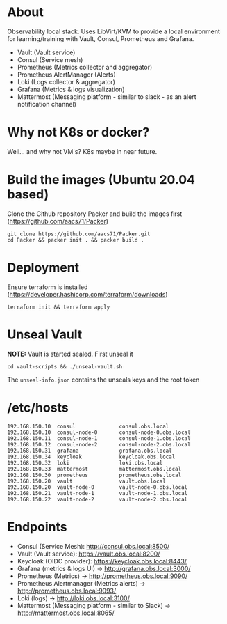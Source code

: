 # About

Observability local stack. Uses LibVirt/KVM to provide a local environment for learning/training with Vault, Consul, Prometheus and Grafana.

- Vault (Vault service)
- Consul (Service mesh)
- Prometheus (Metrics collector and aggregator)
- Prometheus AlertManager (Alerts)
- Loki (Logs collector & aggregator)
- Grafana (Metrics & logs visualization)
- Mattermost (Messaging platform - similar to slack - as an alert notification channel)

# Why not K8s or docker?

Well... and why not VM's? K8s maybe in near future.

# Build the images (Ubuntu 20.04 based)

Clone the Github repository Packer and build the images first (https://github.com/aacs71/Packer)

```
git clone https://github.com/aacs71/Packer.git
cd Packer && packer init . && packer build .
```


# Deployment

Ensure terraform is installed (https://developer.hashicorp.com/terraform/downloads)

```
terraform init && terraform apply
```

# Unseal Vault

**NOTE:** Vault is started sealed. First unseal it

```
cd vault-scripts && ./unseal-vault.sh
```
The `unseal-info.json` contains the unseals keys and the root token


# /etc/hosts

```
192.168.150.10	consul		        consul.obs.local
192.168.150.10	consul-node-0		consul-node-0.obs.local
192.168.150.11	consul-node-1		consul-node-1.obs.local
192.168.150.12	consul-node-2		consul-node-2.obs.local
192.168.150.31	grafana		        grafana.obs.local
192.168.150.34	keycloak		    keycloak.obs.local
192.168.150.32	loki		        loki.obs.local
192.168.150.33	mattermost		    mattermost.obs.local
192.168.150.30	prometheus		    prometheus.obs.local
192.168.150.20	vault	            vault.obs.local
192.168.150.20	vault-node-0	    vault-node-0.obs.local
192.168.150.21	vault-node-1		vault-node-1.obs.local
192.168.150.22	vault-node-2		vault-node-2.obs.local

```

# Endpoints

* Consul (Service Mesh): http://consul.obs.local:8500/
* Vault (Vault service): https://vault.obs.local:8200/
* Keycloak (OIDC provider): https://keycloak.obs.local:8443/
* Grafana (metrics & logs UI) -> http://grafana.obs.local:3000/
* Prometheus (Metrics) -> http://prometheus.obs.local:9090/
* Prometheus Alertmanager (Metrics alerts) -> http://prometheus.obs.local:9093/
* Loki (logs) -> http://loki.obs.local:3100/
* Mattermost (Messaging platform - similar to Slack) -> http://mattermost.obs.local:8065/
